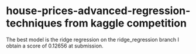 # house-prices-advanced-regression-techniques from kaggle competition
The best model is the ridge regression on the ridge_regression branch
I obtain a score of 0.12656 at submission.